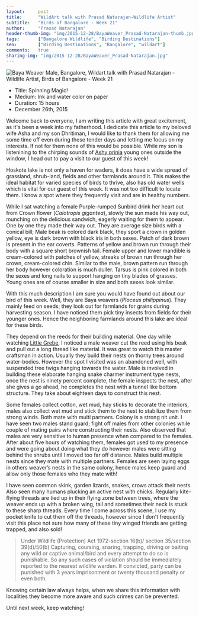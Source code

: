 ```yaml
---
layout:     post
title:      "WildArt talk with Prasad Natarajan-Wildlife Artist"
subtitle:   "Birds of Bangalore - Week 21"
author:     "Prasad Natarajan"
header-thumb-img: "img/2015-12-28/BayaWeaver_Prasad-Natarajan-thumb.jpg"
tags:       ["Bangalore Wildlife", "Birding Destinations"]
seo: 		["Birding Destinations", "Bangalore", "wildart"]
comments:   true
sharing-img: "img/2015-12-28/BayaWeaver_Prasad-Natarajan.jpg"
---
```



<img src="{{ site.baseurl }}/img/2015-12-28/BayaWeaver_Prasad-Natarajan.jpg" alt="Baya Weaver Male, Bangalore, Wildart talk with Prasad Natarajan - Wildlife Artist, Birds of Bangalore - Week 21">

<p>
	<ul>
		 <li>Title: Spinning Magic!</li>
		 <li>Medium: Ink and water color on paper</li>
		 <li>Duration: 15 hours</li>
		 <li>December 26th, 2015</li>
 	</ul>
</p>

<p>
Welcome back to everyone, I am writing this article with great excitement, as it's been a week into my fatherhood. I dedicate this article to my beloved wife Asha and my son Dhritiman, I would like to thank them for allowing me some time off even during these tender days and letting me focus on my interests. If not for them none of this would be possible. While my son is listenining to the chirping sounds of <a href="{{ site.baseurl }}/wildart/2015-08-24-AshyPrinia.html" target="_blank">Ashy prinia</a> young ones outside the window, I head out to pay a visit to our guest of this week!
</p>

<p>
Hoskote lake is not only a haven for waders, it does have a wide spread of grassland, shrub-land, fields and other farmlands around it. This makes the ideal habitat for varied species of birds to thrive,  also has old water wells which is vital for our guest of this week.  It was not too difficult to locate them. I know a spot where they frequently visit and are in healthy numbers. 
</p>

<p>
While I sat watching a female Purple-rumped Sunbird drink her heart out from Crown flower (<em>Calotropis gigantea</em>), slowly the sun made his way out, munching on the delicious sandwich, eagerly waiting for them to appear. One by one they made their way out. They are average size birds with a conical bill; Male beak is colored dark black, they sport a crown in golden yellow, eye is dark brown with black iris in both sexes. Patch of dark brown is present in the ear coverts. Patterns of yellow and brown run through their body with a square short brownish tail. Female upper and lower mandible is cream-colored with patches of yellow, streaks of brown run through her crown, cream-colored chin. Similar to the male, brown pattern run through her body however coloration is much duller. Tarsus is pink colored in both the sexes and long nails to support hanging on tiny blades of grasses. Young ones are of course smaller in size and both sexes look similar. 
</p>

<p>
With this much description I am sure you would have found out about our bird of this week. Well, they are Baya weavers (<em>Ploceus philippinus</em>). They mainly feed on seeds; they look out for farmlands for grains during harvesting season. I have noticed them pick tiny insects from fields for their younger ones. Hence the neighboring farmlands around this lake are ideal for these birds. 
</p>

<p>
They depend on the reeds for their building material. One day while watching <a href="{{ site.baseurl }}/wildart/2015-12-14-Dabchick.html" target="_blank">Little Grebe</a>, I noticed a male weaver cut the reed using his beak and pull out a long thread like material. It was great to watch this master craftsman in action. Usually they build their nests on thorny trees around water-bodies. However the spot I visited was an abandoned well, with suspended tree twigs hanging towards the water. Male is involved in building these elaborate hanging snake charmer instrument type nests, once the nest is ninety percent complete, the female inspects the nest, after she gives a go ahead, he completes the nest with a tunnel like bottom structure.  They take about eighteen days to construct this nest.
</p>

<p>
Some females collect cotton, wet mud, hay sticks to decorate the interiors, males also collect wet mud and stick them to the nest to stabilize them from strong winds. Both mate with multi partners. Colony is a strong nit unit. I have seen two males stand guard; fight off males from other colonies while couple of mating pairs where constructing their nests. Also observed that males are very sensitive to human presence when compared to the females. After about five hours of watching them, females got used to my presence and were going about doing what they do however males were sitting behind the shrubs until I moved too far off distance.  Males build multiple nests since they mate with multiple partners. Females are seen laying eggs in others weaver’s nests in the same colony, hence males keep guard and allow only those females who they mate with!     
</p>

<p>
I have seen common skink, garden lizards, snakes, crows attack their nests. Also seen many humans plucking an active nest with chicks. Regularly kite-flying threads are tied up in their flying zone between trees, where the weaver ends up with a broken wing, tail and sometimes their neck is stuck to these sharp threads. Every time I come across this scene, I use my pocket knife to cut them off the threads, however since I don't frequently visit this place not sure how many of these tiny winged friends are getting trapped, and also sold!
</p>

<blockquote>
	Under Wildlife (Protection) Act 1972-section 16(b)/ section 35/section 39(d)/50(b) Capturing, coursing, snaring, trapping, driving or baiting any wild or captive animal/bird and every attempt to do so is punishable. So any such cases of violation should be immediately reported to the nearest wildlife warden. If convicted, party can be punished with 3 years imprisonment or twenty thousand penalty or even both. 
</blockquote>

<p>
Knowing certain law always helps, when we share this information with localities they become more aware and such crimes can be prevented. 
</p>


<p>
Until next week, keep watching!
</p>